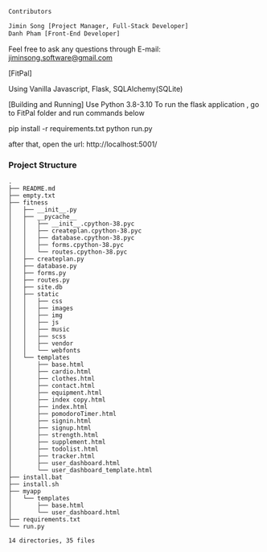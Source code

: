 ```txt
Contributors

Jimin Song [Project Manager, Full-Stack Developer]
Danh Pham [Front-End Developer]

```

Feel free to ask any questions through E-mail: jiminsong.software@gmail.com

[FitPal]

Using Vanilla Javascript, Flask, SQLAlchemy(SQLite)

[Building and Running]
Use Python 3.8-3.10
To run the flask application , go to FitPal folder and run commands below

pip install -r requirements.txt
python run.py

after that, open the url:
http://localhost:5001/

### Project Structure

```
.
├── README.md
├── empty.txt
├── fitness
│   ├── __init__.py
│   ├── __pycache__
│   │   ├── __init__.cpython-38.pyc
│   │   ├── createplan.cpython-38.pyc
│   │   ├── database.cpython-38.pyc
│   │   ├── forms.cpython-38.pyc
│   │   └── routes.cpython-38.pyc
│   ├── createplan.py
│   ├── database.py
│   ├── forms.py
│   ├── routes.py
│   ├── site.db
│   ├── static
│   │   ├── css
│   │   ├── images
│   │   ├── img
│   │   ├── js
│   │   ├── music
│   │   ├── scss
│   │   ├── vendor
│   │   └── webfonts
│   └── templates
│       ├── base.html
│       ├── cardio.html
│       ├── clothes.html
│       ├── contact.html
│       ├── equipment.html
│       ├── index copy.html
│       ├── index.html
│       ├── pomodoroTimer.html
│       ├── signin.html
│       ├── signup.html
│       ├── strength.html
│       ├── supplement.html
│       ├── todolist.html
│       ├── tracker.html
│       ├── user_dashboard.html
│       └── user_dashboard_template.html
├── install.bat
├── install.sh
├── myapp
│   └── templates
│       ├── base.html
│       └── user_dashboard.html
├── requirements.txt
└── run.py

14 directories, 35 files

```

